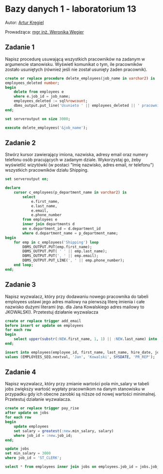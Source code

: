 # Bazy danych 1 - laboratorium 13

Autor: [Artur Kręgiel](https://github.com/arkregiel)

Prowadząca: [mgr inż. Weronika Węgier](https://www.kssk.pwr.edu.pl/users/wegier)

## Zadanie 1

Napisz procedurę usuwającą wszystkich pracowników na zadanym w argumencie stanowisku. Wyświetl komunikat o tym, ile pracowników zostało
usuniętych (również jeśli nie został usunięty żaden pracownik).

```sql
create or replace procedure delete_employees(job_name in varchar2) is
employees_deleted number;
begin
    delete from employees e
    where e.job_id = job_name;
    employees_deleted := sql%rowcount;
    dbms_output.put_line('Usunieto ' || employees_deleted || ' pracownikow');
end;
```

```sql
set serveroutput on size 3000;

execute delete_employees('&job_name');
```

## Zadanie 2

Stwórz kursor zawierający imiona, nazwiska, adresy email oraz numery
telefonu osób pracujących w zadanym dziale. Wykorzystaj go, żeby wyświetlić wizytówki (w postaci "Imię nazwisko, adres email, nr telefonu")
wszystkich pracowników działu Shipping.

```sql
set serveroutput on;

declare 
    cursor c_employees(p_department_name in varchar2) is
        select
            e.first_name,
            e.last_name,
            e.email,
            e.phone_number
        from employees e
        inner join departments d
        on e.department_id = d.department_id
        where d.department_name = p_department_name;
begin
    for emp in c_employees('Shipping') loop
        DBMS_OUTPUT.PUT(emp.first_name);
        DBMS_OUTPUT.PUT( ' ' || emp.last_name);
        DBMS_OUTPUT.PUT(', ' || emp.email);
        DBMS_OUTPUT.PUT_LINE(', ' || emp.phone_number);
    end loop;
end;
```

## Zadanie 3

Napisz wyzwalacz, który przy dodawaniu nowego pracownika do tabeli
employees ustawi jego adres mailowy na pierwszą literę imienia i całe
nazwisko dużymi literami (np. dla Jana Kowalskiego adres mailowy to
JKOWALSKI). Przetestuj działanie wyzwalacza

```sql
create or replace trigger add_email
before insert or update on employees
for each row
begin
    select upper(substr(:NEW.first_name, 1, 1) || :NEW.last_name) into :NEW.email from dual;
end;
```

```sql
insert into employees(employee_id, first_name, last_name, hire_date, job_id)
values (EMPLOYEES_SEQ.nextval, 'Jan', 'Kowalski', SYSDATE, 'PR_REP');
```

## Zadanie 4

Napisz wyzwalacz, który przy zmianie wartości pola min_salary w tabeli jobs zwiększy wartość wypłaty pracownikom na danym stanowisku w
przypadku gdy ich obecne zarobki są niższe od nowej wartości minimalnej.
Przetestuj działanie wyzwalacza.

```sql
create or replace trigger pay_rise
after update on jobs
for each row
begin
    update employees
    set salary = greatest(:new.min_salary, salary)
    where job_id = :new.job_id;
end;
```

```sql
update jobs
set min_salary = 3000
where job_id = 'ST_CLERK';
```

```sql
select * from employees inner join jobs on employees.job_id = jobs.job_id where employees.job_id = 'ST_CLERK' order by employees.salary;
```
